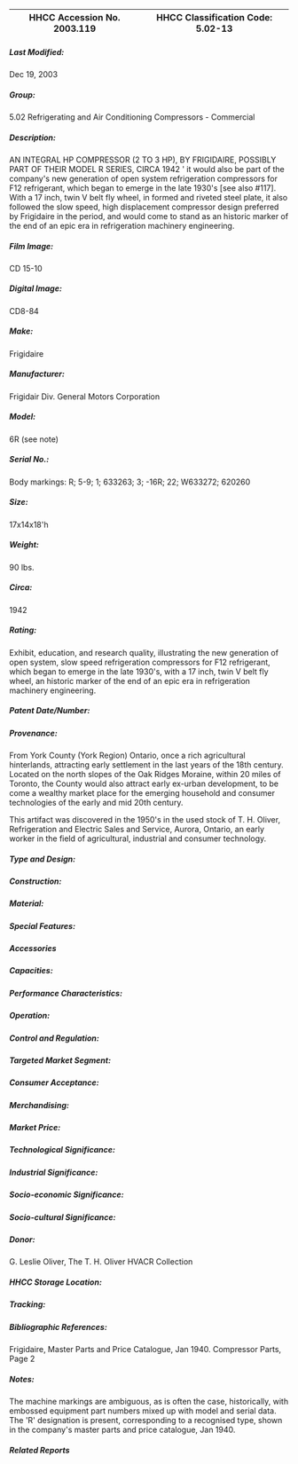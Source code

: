 | **HHCC Accession No. 2003.119** |**HHCC Classification Code:  5.02-13**|
| ----------- | ----------- |

##### Last Modified:
Dec 19, 2003

##### Group:
5.02 Refrigerating and Air Conditioning Compressors - Commercial

##### Description:
AN INTEGRAL HP COMPRESSOR (2 TO 3 HP), BY FRIGIDAIRE, POSSIBLY PART OF THEIR MODEL R SERIES, CIRCA 1942 ' it would also be part of the company's new generation of open system refrigeration compressors for F12 refrigerant, which began to emerge in the late 1930's [see also #117]. With a 17 inch, twin V belt fly wheel, in formed and riveted steel plate, it also followed the slow speed, high displacement compressor design preferred by Frigidaire in the period, and would come to stand as an historic marker of the end of an epic era in refrigeration machinery engineering.

##### Film Image:
CD 15-10

##### Digital Image:
CD8-84

##### Make:
Frigidaire

##### Manufacturer:
Frigidair Div. General Motors Corporation

##### Model:
6R (see note)

##### Serial No.:
Body markings: R; 5-9; 1; 633263; 3; -16R; 22; W633272; 620260

##### Size:
17x14x18'h

##### Weight:
90 lbs.

##### Circa:
1942

##### Rating:
Exhibit, education, and research quality, illustrating the new generation of open system, slow speed refrigeration compressors for F12 refrigerant, which began to emerge in the late 1930's, with a 17 inch, twin V belt fly wheel, an historic marker of the end of an epic era in refrigeration machinery engineering.

##### Patent Date/Number:


##### Provenance:
From York County (York Region) Ontario, once a rich agricultural hinterlands, attracting early settlement in the last years of the 18th century. Located on the north slopes of the Oak Ridges Moraine, within 20 miles of Toronto, the County would also attract early ex-urban development, to be come a wealthy market place for the emerging household and consumer technologies of the early and mid 20th century. 

This artifact was discovered in the 1950's in the used stock of T. H. Oliver, Refrigeration and Electric Sales and Service, Aurora, Ontario, an early worker in the field of agricultural, industrial and consumer technology.

##### Type and Design:


##### Construction:


##### Material:


##### Special Features:


##### Accessories


##### Capacities:


##### Performance Characteristics:


##### Operation:


##### Control and Regulation:


##### Targeted Market Segment:


##### Consumer Acceptance:


##### Merchandising:


##### Market Price:


##### Technological Significance:


##### Industrial Significance:


##### Socio-economic Significance:


##### Socio-cultural Significance:


##### Donor:
G. Leslie Oliver, The T. H. Oliver HVACR Collection

##### HHCC Storage Location:


##### Tracking:


##### Bibliographic References:
Frigidaire, Master Parts and Price Catalogue, Jan 1940. Compressor Parts, Page 2

##### Notes:
The machine markings are ambiguous, as is often the case, historically, with embossed equipment part numbers mixed up with model and serial data. The 'R' designation is present, corresponding to a recognised type, shown in the company's master parts and price catalogue, Jan 1940.

##### Related Reports

